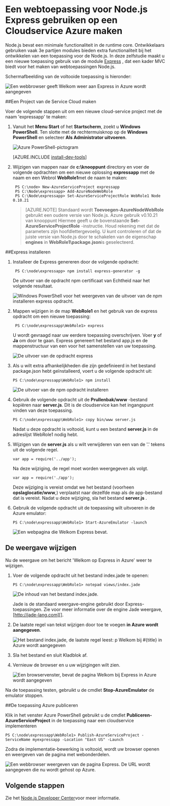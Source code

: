 <properties 
    pageTitle="Web App met Express (Node.js) | Microsoft Azure" 
    description="Een zelfstudie die is gebaseerd op de cloud service zelfstudie, en geeft aan hoe u de module Express." 
    services="cloud-services" 
    documentationCenter="nodejs" 
    authors="rmcmurray" 
    manager="wpickett" 
    editor=""/>

<tags 
    ms.service="cloud-services" 
    ms.workload="tbd" 
    ms.tgt_pltfrm="na" 
    ms.devlang="nodejs" 
    ms.topic="article" 
    ms.date="08/11/2016" 
    ms.author="robmcm"/>






# <a name="build-a-nodejs-web-application-using-express-on-an-azure-cloud-service"></a>Een webtoepassing voor Node.js Express gebruiken op een Cloudservice Azure maken

Node.js bevat een minimale functionaliteit in de runtime core.
Ontwikkelaars gebruiken vaak 3e partijen modules bieden extra functionaliteit bij het ontwikkelen van een toepassing voor de Node.js. In deze zelfstudie maakt u een nieuwe toepassing gebruik van de module [Express][] , dat een kader MVC biedt voor het maken van webtoepassingen Node.js.

Schermafbeelding van de voltooide toepassing is hieronder:

![Een webbrowser geeft Welkom weer aan Express in Azure wordt aangegeven](./media/cloud-services-nodejs-develop-deploy-express-app/node36.png)

##<a name="create-a-cloud-service-project"></a>Een Project van de Service Cloud maken

Voer de volgende stappen uit om een nieuwe cloud-service project met de naam 'expressapp' te maken:

1. Vanuit het **Menu Start** of het **Startscherm**, zoekt u **Windows PowerShell**. Ten slotte met de rechtermuisknop op de **Windows PowerShell** en selecteer **Als Administrator uitvoeren**.

    ![Azure PowerShell-pictogram](./media/cloud-services-nodejs-develop-deploy-express-app/azure-powershell-start.png)

    [AZURE.INCLUDE [install-dev-tools](../../includes/install-dev-tools.md)]

2. Wijzigen van mappen naar de **c:\\knooppunt** directory en voer de volgende opdrachten om een nieuwe oplossing **expressapp** met de naam en een Webrol **WebRole1**met de naam te maken:

        PS C:\node> New-AzureServiceProject expressapp
        PS C:\Node\expressapp> Add-AzureNodeWebRole
        PS C:\Node\expressapp> Set-AzureServiceProjectRole WebRole1 Node 0.10.21

    > [AZURE.NOTE] Standaard wordt **Toevoegen-AzureNodeWebRole** gebruikt een oudere versie van Node.js. Azure gebruik v0.10.21 van knooppunt Hiermee geeft u de bovenstaande **Set-AzureServiceProjectRole** -instructie.  Houd rekening met dat de parameters zijn hoofdlettergevoelig.  U kunt controleren of dat de juiste versie van Node.js door te schakelen van de eigenschap **engines** in **WebRole1\package.json**is geselecteerd.

##<a name="install-express"></a>Express installeren

1. Installeer de Express genereren door de volgende opdracht:

        PS C:\node\expressapp> npm install express-generator -g

    De uitvoer van de opdracht npm certificaat van Echtheid naar het volgende resultaat. 

    ![Windows PowerShell voor het weergeven van de uitvoer van de npm installeren express opdracht.](./media/cloud-services-nodejs-develop-deploy-express-app/express-g.png)

2. Mappen wijzigen in de map **WebRole1** en het gebruik van de express opdracht om een nieuwe toepassing:

        PS C:\node\expressapp\WebRole1> express

    U wordt gevraagd naar uw eerdere toepassing overschrijven. Voer **y** of **Ja** om door te gaan. Express genereert het bestand app.js en de mappenstructuur van een voor het samenstellen van uw toepassing.

    ![De uitvoer van de opdracht express](./media/cloud-services-nodejs-develop-deploy-express-app/node23.png)


5.  Als u wilt extra afhankelijkheden die zijn gedefinieerd in het bestand package.json hebt geïnstalleerd, voert u de volgende opdracht uit:

        PS C:\node\expressapp\WebRole1> npm install

    ![De uitvoer van de npm opdracht installeren](./media/cloud-services-nodejs-develop-deploy-express-app/node26.png)

6.  Gebruik de volgende opdracht uit de **Prullenbak/www** -bestand kopiëren naar **server.js**. Dit is de cloudservice kan het ingangspunt vinden van deze toepassing.

        PS C:\node\expressapp\WebRole1> copy bin/www server.js

    Nadat u deze opdracht is voltooid, kunt u een bestand **server.js** in de adreslijst WebRole1 nodig hebt.

7.  Wijzigen van de **server.js** als u wilt verwijderen van een van de '.' tekens uit de volgende regel.

        var app = require('../app');

    Na deze wijziging, de regel moet worden weergegeven als volgt.

        var app = require('./app');

    Deze wijziging is vereist omdat we het bestand (voorheen **opslaglocatie/www**,) verplaatst naar dezelfde map als de app-bestand dat is vereist. Nadat u deze wijziging, sla het bestand **server.js** .

8.  Gebruik de volgende opdracht uit de toepassing wilt uitvoeren in de Azure emulator:

        PS C:\node\expressapp\WebRole1> Start-AzureEmulator -launch

    ![Een webpagina die Welkom Express bevat.](./media/cloud-services-nodejs-develop-deploy-express-app/node28.png)

## <a name="modifying-the-view"></a>De weergave wijzigen

Nu de weergave om het bericht 'Welkom op Express in Azure' weer te wijzigen.

1.  Voer de volgende opdracht uit het bestand index.jade te openen:

        PS C:\node\expressapp\WebRole1> notepad views/index.jade

    ![De inhoud van het bestand index.jade.](./media/cloud-services-nodejs-develop-deploy-express-app/getting-started-19.png)

    Jade is de standaard weergave-engine gebruikt door Express-toepassingen. Zie voor meer informatie over de engine Jade weergave, [http://jade-lang.com][].

2.  De laatste regel van tekst wijzigen door toe te voegen **in Azure wordt aangegeven**.

    ![Het bestand index.jade, de laatste regel leest: p Welkom bij \#{title} in Azure wordt aangegeven](./media/cloud-services-nodejs-develop-deploy-express-app/node31.png)

3.  Sla het bestand en sluit Kladblok af.

4.  Vernieuw de browser en u uw wijzigingen wilt zien.

    ![Een browservenster, bevat de pagina Welkom bij Express in Azure wordt aangegeven](./media/cloud-services-nodejs-develop-deploy-express-app/node32.png)

Na de toepassing testen, gebruikt u de cmdlet **Stop-AzureEmulator** de emulator stoppen.

##<a name="publishing-the-application-to-azure"></a>De toepassing Azure publiceren

Klik in het venster Azure PowerShell gebruikt u de cmdlet **Publiceren-AzureServiceProject** in de toepassing naar een cloudservice implementeren

    PS C:\node\expressapp\WebRole1> Publish-AzureServiceProject -ServiceName myexpressapp -Location "East US" -Launch

Zodra de implementatie-bewerking is voltooid, wordt uw browser openen en weergeven van de pagina met webonderdelen.

![Een webbrowser weergeven van de pagina Express. De URL wordt aangegeven die nu wordt gehost op Azure.](./media/cloud-services-nodejs-develop-deploy-express-app/node36.png)

## <a name="next-steps"></a>Volgende stappen

Zie het [Node.js Developer Center](/develop/nodejs/)voor meer informatie.

  [Node.js Web Application]: http://www.windowsazure.com/develop/nodejs/tutorials/getting-started/
  [Express]: http://expressjs.com/
  [http://Jade-lang.com]: http://jade-lang.com

 
